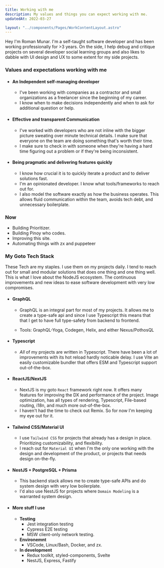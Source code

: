 ```yaml
---
title: Working with me
description: My values and things you can expect working with me.
updatedAt: 2022-03-27

layout: "../components/Pages/WorkContentLayout.astro"
---
```


Hey I'm Roman Munar. I'm a self-taught software developer and has been working professionally for &gt;3 years. On the side, I help debug and critique projects on several developer social learning groups and also likes to dabble with UI design and UX to some extent for my side projects.

### Values and expectations working with me

- #### An Independent self-managing developer
  - I've been working with companies as a contractor and small organizations as a freelancer since the beginning of my career.
  - I know when to make decisions independently and when to ask for additional question or help.
- #### Effective and transparent Communication
  - I've worked with developers who are not inline with the bigger picture sweating over minute technical details. I make sure that everyone on the team are doing something that's worth their time.
  - I make sure to check in with someone when they're having a hard time figuring out a problem or if they're being inconsistent.
- #### Being pragmatic and delivering features quickly
  - I know how crucial it is to quickly iterate a product and to deliver solutions fast.
  - I'm an opinionated developer. I know what tools/frameworks to reach out for.
  - I also model the software exactly as how the business operates. This allows fluid communication within the team, avoids tech debt, and unnecessary boilerplate.

### Now

- Building Prioritizer.
- Building Pinoy who codes.
- Improving this site.
- Automating things with zx and puppeteer

### My Goto Tech Stack

These Tech are my staples. I use them on my projects daily. I tend to reach out for small and modular solutions that does one thing and one thing well. This is what I love about the NodeJS ecosystem. The continuous improvements and new ideas to ease software development with very low compromises.

- #### GraphQL

  - GraphQL is an integral part for most of my projects. It allows me to create a type-safe api and since I use Typescript this means that that I get to have full type-safety from backend to frontend.

  - Tools: GraphQL-Yoga, Codegen, Helix, and either Nexus/PothosQL

- #### Typescript

  - _All_ of my projects are written in Typescript. There have been a lot of improvements with its hot reload hardly noticable delay. I use Vite an easily customizable bundler that offers ESM and Typescript support out-of-the-box.

- #### ReactJS/NextJS

  - NextJS is my goto `React` framework right now. It offers many features for improving the DX and performance of the project. Image optimization, has all types of rendering, Typescript, File-based routing, i18n, and much more out-of-the-box.
  - I haven't had the time to check out Remix. So for now I'm keeping my eye out for it.

- #### Tailwind CSS/Material UI

  - I use `Tailwind CSS` for projects that already has a design in place. Prioritizing customizability, and flexibility.
  - I reach out for `Material UI` when I'm the only one working with the design and development of the product, or projects that needs design on-the-fly.

- #### NestJS + PostgreSQL + Prisma

  - This backend stack allows me to create type-safe APIs and do system design with very low boilerplate.
  - I'd also use NestJS for projects where `Domain Modeling` is a warranted system design.

- #### More stuff I use
  - **Testing**
    - Jest integration testing
    - Cypress E2E testing
    - MSW client-only network testing.
  - **Environemnt**
    - VSCode, Linux/Bash, Docker, and zx.
  - **In development**
    - Redux toolkit, styled-components, Svelte
    - NestJS, Express, Fastify
